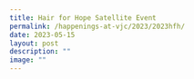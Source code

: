```yaml
---
title: Hair for Hope Satellite Event
permalink: /happenings-at-vjc/2023/2023hfh/
date: 2023-05-15
layout: post
description: ""
image: ""
---
```

